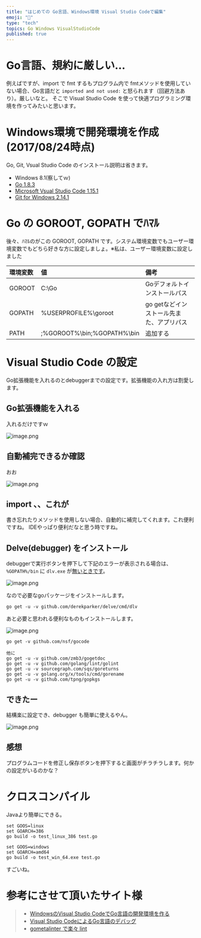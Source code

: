 ```yaml
---
title: "はじめての Go言語、Windows環境 Visual Studio Codeで編集"
emoji: "📝"
type: "tech"
topics: Go Windows VisualStudioCode
published: true
---
```


# Go言語、規約に厳しい…
例えばですが、import で fmt するもプログラム内で fmtメソッドを使用していない場合、Go言語だと ```imported and not used:``` と怒られます（回避方法あり）。厳しいなと。
そこで Visual Studio Code を使って快適プログラミング環境を作ってみたいと思います。

# Windows環境で開発環境を作成 (2017/08/24時点)
Go, Git, Vsual Studio Code のインストール説明は省きます。

+ Windows 8.1(察してｗ)
+ [Go 1.8.3](https://golang.org/dl/)
+ [Microsoft Vsual Studio Code 1.15.1](https://code.visualstudio.com/download)
+ [Git for Windows 2.14.1](https://git-for-windows.github.io/)

# Go の GOROOT, GOPATH でﾊﾏﾙ
後々、ﾊﾏﾙのがこの GOROOT, GOPATH です。システム環境変数でもユーザー環境変数でもどちら好きな方に設定しましょ。※私は、ユーザー環境変数に設定しました

| 環境変数 | 値 | 備考 |
|:--|:--|:--|
|GOROOT|C:\Go|Goデフォルトインストールパス |
|GOPATH|%USERPROFILE%\goroot|go getなどインストール先また、アプリパス|
|PATH|;%GOROOT%\bin;%GOPATH%\bin|追加する|

# Visual Studio Code の設定
Go拡張機能を入れるのとdebuggerまでの設定です。拡張機能の入れ方は割愛します。

## Go拡張機能を入れる
入れるだけですｗ

![image.png](https://qiita-image-store.s3.amazonaws.com/0/44540/0f976e8c-08bd-38e5-6503-0ddb53009a34.png)

## 自動補完できるか確認
おお

![image.png](https://qiita-image-store.s3.amazonaws.com/0/44540/d4f4a25a-bfee-a0fd-19a0-f4f456790524.png)

## import 、、これが
書き忘れたりメソッドを使用しない場合、自動的に補完してくれます。これ便利ですね。
IDEやっぱり便利だなと思う時ですね。

## Delve(debugger) をインストール
debuggerで実行ボタンを押下して下記のエラーが表示される場合は、```%GOPATH%/bin``` に ```dlv.exe``` が[無いときです](https://github.com/Microsoft/vscode-go/issues/832)。

![image.png](https://qiita-image-store.s3.amazonaws.com/0/44540/f755c0b9-ff81-90c5-a595-6e27a91735f4.png)

なので必要なgoパッケージをインストールします。

```go:command
go get -u -v github.com/derekparker/delve/cmd/dlv
```

あと必要と思われる便利なものもインストールします。

![image.png](https://qiita-image-store.s3.amazonaws.com/0/44540/00211fd5-7c34-5ede-e79d-3c385e3c5dd9.png)

```go:command
go get -v github.com/nsf/gocode

他に
go get -u -v github.com/zmb3/gogetdoc
go get -u -v github.com/golang/lint/golint
go get -u -v sourcegraph.com/sqs/goreturns
go get -u -v golang.org/x/tools/cmd/gorename
go get -u -v github.com/tpng/gopkgs
```

## できたー
結構楽に設定でき、debugger も簡単に使えるやん。

![image.png](https://qiita-image-store.s3.amazonaws.com/0/44540/2c7afd9e-1de0-a4c6-88f4-25b313183810.png)

## 感想
プログラムコードを修正し保存ボタンを押下すると画面がチラチラします。何かの設定がいるのかな？

# クロスコンパイル
Javaより簡単にできる。

```
set GOOS=linux
set GOARCH=386
go build -o test_linux_386 test.go

set GOOS=windows
set GOARCH=amd64
go build -o test_win_64.exe test.go
```

すごいね。


# 参考にさせて頂いたサイト様

>+ [WindowsのVisual Studio CodeでGo言語の開発環境を作る](http://blog.shibata.tech/entry/2016/07/23/024613)
>+ [Visual Studio CodeによるGo言語のデバッグ](http://dev.classmethod.jp/go/visual-studio-code-golang-debug/)
>+ [gometalinter で楽々 lint](http://qiita.com/spiegel-im-spiegel/items/238f6f0ee27bdf1de2a0)










